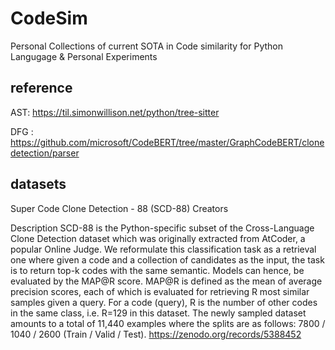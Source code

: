 # CodeSim
Personal Collections of current SOTA in Code similarity for Python Langugage &amp; Personal Experiments


## reference
AST: https://til.simonwillison.net/python/tree-sitter

DFG : https://github.com/microsoft/CodeBERT/tree/master/GraphCodeBERT/clonedetection/parser


## datasets 
Super Code Clone Detection - 88 (SCD-88)
Creators


Description
SCD-88 is the Python-specific subset of the Cross-Language Clone Detection dataset which was originally extracted from AtCoder, a popular Online Judge. We reformulate this classification task as a retrieval one where given a code and a collection of candidates as the input, the task is to return top-k codes with the same semantic. Models can hence, be evaluated by the MAP@R score. MAP@R is defined as the mean of average precision scores, each of which is evaluated for retrieving R most similar samples given a query. For a code (query), R is the number of other codes in the same class, i.e. R=129 in this dataset. The newly sampled dataset amounts to a total of 11,440 examples where the splits are as follows: 7800 / 1040 / 2600 (Train / Valid / Test).
https://zenodo.org/records/5388452
